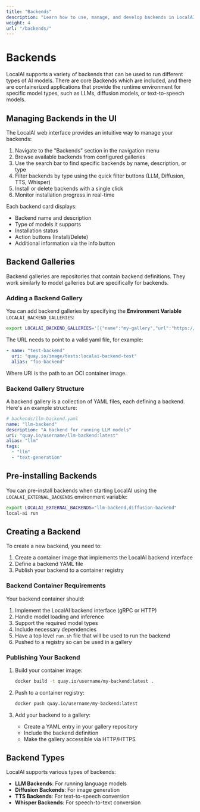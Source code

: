 ```yaml
---
title: "Backends"
description: "Learn how to use, manage, and develop backends in LocalAI"
weight: 4
url: "/backends/"
---
```


# Backends

LocalAI supports a variety of backends that can be used to run different types of AI models. There are core Backends which are included, and there are containerized applications that provide the runtime environment for specific model types, such as LLMs, diffusion models, or text-to-speech models.

## Managing Backends in the UI

The LocalAI web interface provides an intuitive way to manage your backends:

1. Navigate to the "Backends" section in the navigation menu
2. Browse available backends from configured galleries
3. Use the search bar to find specific backends by name, description, or type
4. Filter backends by type using the quick filter buttons (LLM, Diffusion, TTS, Whisper)
5. Install or delete backends with a single click
6. Monitor installation progress in real-time

Each backend card displays:
- Backend name and description
- Type of models it supports
- Installation status
- Action buttons (Install/Delete)
- Additional information via the info button

## Backend Galleries

Backend galleries are repositories that contain backend definitions. They work similarly to model galleries but are specifically for backends.

### Adding a Backend Gallery

You can add backend galleries by specifying the **Environment Variable**  `LOCALAI_BACKEND_GALLERIES`:

```bash
export LOCALAI_BACKEND_GALLERIES='[{"name":"my-gallery","url":"https://raw.githubusercontent.com/username/repo/main/backends"}]'
```
The URL needs to point to a valid yaml file, for example:

```yaml
- name: "test-backend"
  uri: "quay.io/image/tests:localai-backend-test"
  alias: "foo-backend"
```

Where URI is the path to an OCI container image.

### Backend Gallery Structure

A backend gallery is a collection of YAML files, each defining a backend. Here's an example structure:

```yaml
# backends/llm-backend.yaml
name: "llm-backend"
description: "A backend for running LLM models"
uri: "quay.io/username/llm-backend:latest"
alias: "llm"
tags:
  - "llm"
  - "text-generation"
```

## Pre-installing Backends

You can pre-install backends when starting LocalAI using the `LOCALAI_EXTERNAL_BACKENDS` environment variable:

```bash
export LOCALAI_EXTERNAL_BACKENDS="llm-backend,diffusion-backend"
local-ai run
```

## Creating a Backend

To create a new backend, you need to:

1. Create a container image that implements the LocalAI backend interface
2. Define a backend YAML file
3. Publish your backend to a container registry

### Backend Container Requirements

Your backend container should:

1. Implement the LocalAI backend interface (gRPC or HTTP)
2. Handle model loading and inference
3. Support the required model types
4. Include necessary dependencies
5. Have a top level `run.sh` file that will be used to run the backend
6. Pushed to a registry so can be used in a gallery


### Publishing Your Backend

1. Build your container image:
   ```bash
   docker build -t quay.io/username/my-backend:latest .
   ```

2. Push to a container registry:
   ```bash
   docker push quay.io/username/my-backend:latest
   ```

3. Add your backend to a gallery:
   - Create a YAML entry in your gallery repository
   - Include the backend definition
   - Make the gallery accessible via HTTP/HTTPS

## Backend Types

LocalAI supports various types of backends:

- **LLM Backends**: For running language models
- **Diffusion Backends**: For image generation
- **TTS Backends**: For text-to-speech conversion
- **Whisper Backends**: For speech-to-text conversion
